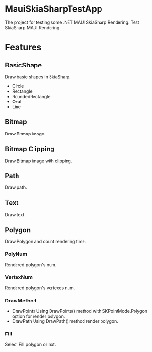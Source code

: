 # MauiSkiaSharpTestApp
The project for testing some .NET MAUI SkiaSharp Rendering.
Test SkiaSharp.MAUI Rendering

# Features
## BasicShape
Draw basic shapes in SkiaSharp.
* Circle
* Rectangle
* RoundedRectangle
* Oval
* Line
## Bitmap
Draw Bitmap image.
## Bitmap Clipping
Draw Bitmap image with clipping.
## Path
Draw path.
## Text
Draw text.
## Polygon
Draw Polygon and count rendering time.
### PolyNum
Rendered polygon's num.
### VertexNum
Rendered polygon's vertexes num.
### DrawMethod
* DrawPoints
Using DrawPoints() method with SKPointMode.Polygon option for render polygon.
* DrawPath
Using DrawPath() method render polygon.
### Fill
Select Fill polygon or not.

